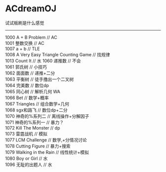 ﻿ACdreamOJ
=========

试试板刷是什么感觉  
  
--------------
1000 A + B Problem // AC  
1001 整数交换 // AC  
1007 a + b // TLE  
1008 A Very Easy Triangle Counting Game // 找规律  
1013 Count It // 水
1060 递推数 // 不会  
1061 郭氏树 // 小技巧  
1062 面面数 // 递推+二分  
1063 平衡树 // 徒手撸出一个二叉树  
1064 完美数 // 数位dp  
1065 同心树 // 解析几何 WA  
1066 Bet // 数学+概率  
1067 Triangles // 组合数学+几何  
1068 sgx和路飞 // 数位dp+二分  
1070 神奇的%系列二 // 离线操作+分解因子  
1071 神奇的%系列一 // 暴力？  
1072 Kill The Monster // dp  
1073 雷霆战机 // 模拟  
1077 LCM Challenge // 数学,+分情况讨论  
1078 Cutting Figure // 暴力+搜索  
1079 Walking in the Rain // 线性统计+模拟  
1080 Boy or Girl // 水  
1096 无耻的出题人 // 水  
